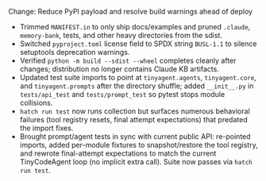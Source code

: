 Change: Reduce PyPI payload and resolve build warnings ahead of deploy

- Trimmed `MANIFEST.in` to only ship docs/examples and pruned `.claude`, `memory-bank`, tests, and other heavy directories from the sdist.
- Switched `pyproject.toml` license field to SPDX string `BUSL-1.1` to silence setuptools deprecation warnings.
- Verified `python -m build --sdist --wheel` completes cleanly after changes; distribution no longer contains Claude KB artifacts.
- Updated test suite imports to point at `tinyagent.agents`, `tinyagent.core`, and `tinyagent.prompts` after the directory shuffle; added `__init__.py` in `tests/api_test` and `tests/prompt_test` so pytest stops module collisions.
- `hatch run test` now runs collection but surfaces numerous behavioral failures (tool registry resets, final attempt expectations) that predated the import fixes.
- Brought prompt/agent tests in sync with current public API: re-pointed imports, added per-module fixtures to snapshot/restore the tool registry, and rewrote final-attempt expectations to match the current TinyCodeAgent loop (no implicit extra call). Suite now passes via `hatch run test`.
